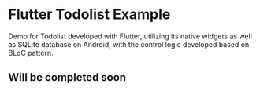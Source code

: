 # Flutter Todolist Example

Demo for Todolist developed with Flutter, utilizing its native widgets as well as SQLite database on Android, with the control logic developed based on BLoC pattern. 

## Will be completed soon

